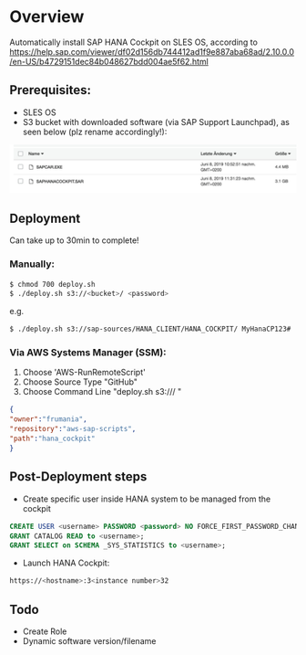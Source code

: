 # Overview

Automatically install SAP HANA Cockpit on SLES OS, according to
https://help.sap.com/viewer/df02d156db744412ad1f9e887aba68ad/2.10.0.0/en-US/b4729151dec84b048627bdd004ae5f62.html

## Prerequisites:

- SLES OS
- S3 bucket with downloaded software (via SAP Support Launchpad), as seen below (plz rename accordingly!):

![image](software.jpg)

## Deployment

Can take up to 30min to complete!

### Manually:

```bash
$ chmod 700 deploy.sh
$ ./deploy.sh s3://<bucket>/ <password>
```

e.g.

```bash
$ ./deploy.sh s3://sap-sources/HANA_CLIENT/HANA_COCKPIT/ MyHanaCP123#
```


### Via AWS Systems Manager (SSM):

1) Choose 'AWS-RunRemoteScript'
2) Choose Source Type "GitHub"
3) Choose Command Line "deploy.sh s3://<bucket>/ <password>"

```json
{
"owner":"frumania",
"repository":"aws-sap-scripts",
"path":"hana_cockpit"
}
```

## Post-Deployment steps

- Create specific user inside HANA system to be managed from the cockpit
```sql
CREATE USER <username> PASSWORD <password> NO FORCE_FIRST_PASSWORD_CHANGE;
GRANT CATALOG READ to <username>;
GRANT SELECT on SCHEMA _SYS_STATISTICS to <username>;
```
- Launch HANA Cockpit: 

```bash
https://<hostname>:3<instance number>32
```

## Todo

- Create Role
- Dynamic software version/filename